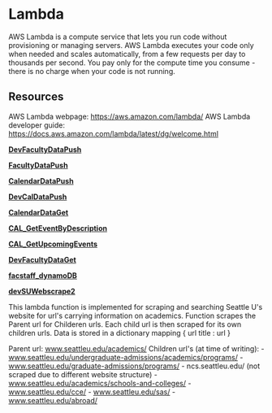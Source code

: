 # Lambda

AWS Lambda is a compute service that lets you run code without provisioning or managing servers. AWS Lambda executes your code only when needed and scales automatically, from a few requests per day to thousands per second. You pay only for the compute time you consume - there is no charge when your code is not running.  

## Resources

AWS Lambda webpage: https://aws.amazon.com/lambda/
AWS Lambda developer guide: https://docs.aws.amazon.com/lambda/latest/dg/welcome.html 

[**DevFacultyDataPush**](https://us-west-2.console.aws.amazon.com/lambda/home?region=us-west-2#/functions/DevFacultyDataPush?tab=configuration)

[**FacultyDataPush**](https://us-west-2.console.aws.amazon.com/lambda/home?region=us-west-2#/functions/FacultyDataPush?tab=configuration)

[**CalendarDataPush**](https://us-west-2.console.aws.amazon.com/lambda/home?region=us-west-2#/functions/CalendarDataPush?tab=configuration)

[**DevCalDataPush**](https://us-west-2.console.aws.amazon.com/lambda/home?region=us-west-2#/functions/DevCalDataPush?tab=configuration)

[**CalendarDataGet**](https://us-west-2.console.aws.amazon.com/lambda/home?region=us-west-2#/functions/CalendarDataGet?tab=configuration)

[**CAL_GetEventByDescription**](https://us-west-2.console.aws.amazon.com/lambda/home?region=us-west-2#/functions/CAL_GetEventByDescription?tab=configuration)

[**CAL_GetUpcomingEvents**](https://us-west-2.console.aws.amazon.com/lambda/home?region=us-west-2#/functions/CAL_GetUpcomingEvents?tab=configuration)

[**DevFacultyDataGet**](https://us-west-2.console.aws.amazon.com/lambda/home?region=us-west-2#/functions/DevFacultyDataGet?tab=configuration)

[**facstaff_dynamoDB**](https://us-west-2.console.aws.amazon.com/lambda/home?region=us-west-2#/functions/facstaff_dynamoDB?tab=configuration)

[**devSUWebscrape2**](https://us-west-2.console.aws.amazon.com/lambda/home?region=us-west-2#/functions/devSUWebscrape2?tab=configuration)

This lambda function is implemented for scraping and searching Seattle U's website for url's carrying information on academics. Function scrapes the Parent url for Childeren urls. Each child url is then scraped for its own children urls. Data is stored in a dictionary mapping { url title : url }

Parent url: www.seattleu.edu/academics/
Children url's (at time of writing): 
      - www.seattleu.edu/undergraduate-admissions/academics/programs/
      - www.seattleu.edu/graduate-admissions/programs/
      - ncs.seattleu.edu/ (not scraped due to different website structure)
      - www.seattleu.edu/academics/schools-and-colleges/
      - www.seattleu.edu/cce/
      - www.seattleu.edu/sas/
      - www.seattleu.edu/abroad/
      
   
